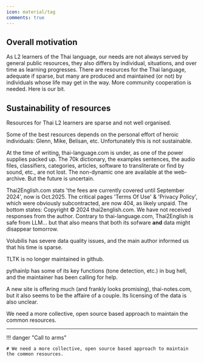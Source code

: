 ```yaml
---
icon: material/tag
comments: true
---
```


## Overall motivation

As L2 learners of the Thai language, our needs are not always served by general public resources, they also differs by individual, situations, and over time as learning progresses. There are resources for the Thai language, adequate if sparse, but many are produced and maintained (or not) by individuals whose life may get in the way. More community cooperation is needed. Here is our bit.

## Sustainability of resources

Resources for Thai L2 learners are sparse and not well organised. 

Some of the best resources depends on the personal effort of heroic individuals: Glenn, Mike, Belisan, etc. Unfortunately this is not sustainable. 

At the time of writing, thai-language.com is under, as one of the power supplies packed up. The 70k dictionary, the examples sentences, the audio files, classifiers, categories, articles, software to transliterate or find by sound, etc., are not lost. The non-dynamic one are available at the web-archive. But the future is uncertain.

Thai2English.com stats 'the fees are currently covered until September 2024', now is Oct.2025. The critical pages 'Terms Of Use' & 'Privacy Policy', which were obviously subcontracted, are now 404, as likely unpaid. The bottom states: Copyright © 2024 thai2english.com. We have not received responses from the author. Contrary to thai-language.com, Thai2English is safe from LLM... but that also means that both its sofware **and** data might disappear tomorrow.

Volubilis has severe data quality issues, and the main author informed us that his time is sparse. 

TLTK is no longer maintained in github. 

pythainlp has some of its key functions (tone detection, etc.) in bug hell, and the maintainer has been calling for help.

A new site is offering much (and frankly looks promising), thai-notes.com, but it also seems to be the affaire of a couple. Its licensing of the data is also unclear.

We need a more collective, open source based approach to maintain the common resources.

---

!!! danger "Call to arms"

    # We need a more collective, open source based approach to maintain the common resources.
